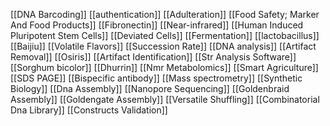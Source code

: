 [[DNA Barcoding]]
[[authentication]]
[[Adulteration]]
[[Food Safety; Marker And Food Products]]
[[Fibronectin]]
[[Near-infrared]]
[[Human Induced Pluripotent Stem Cells]]
[[Deviated Cells]]
[[Fermentation]]
[[lactobacillus]]
[[Baijiu]]
[[Volatile Flavors]]
[[Succession Rate]]
[[DNA analysis]]
[[Artifact Removal]]
[[Osiris]]
[[Artifact Identification]]
[[Str Analysis Software]]
[[Sorghum bicolor]]
[[Dhurrin]]
[[Nmr Metabolomics]]
[[Smart Agriculture]]
[[SDS PAGE]]
[[Bispecific antibody]]
[[Mass spectrometry]]
[[Synthetic Biology]]
[[Dna Assembly]]
[[Nanopore Sequencing]]
[[Goldenbraid Assembly]]
[[Goldengate Assembly]]
[[Versatile Shuffling]]
[[Combinatorial Dna Library]]
[[Constructs Validation]]
